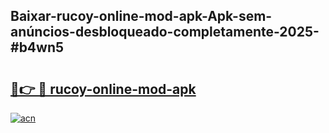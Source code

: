 ## Baixar-rucoy-online-mod-apk-Apk-sem-anúncios-desbloqueado-completamente-2025-#b4wn5

# <h2><a href="https://ainizakaria.my?title=rucoy-online-mod-apk&ref=22M">🔗👉 🔴 rucoy-online-mod-apk</a></h2>

[![acn](https://github.com/user-attachments/assets/0f9c940e-d8b0-45ae-aac7-cd30a18b3e1c)](https://ainizakaria.my?title=rucoy-online-mod-apk&ref=22M)

